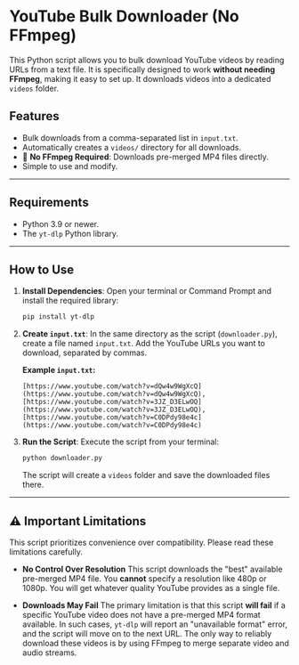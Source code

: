 # YouTube Bulk Downloader (No FFmpeg)

This Python script allows you to bulk download YouTube videos by reading URLs from a text file. It is specifically designed to work **without needing FFmpeg**, making it easy to set up. It downloads videos into a dedicated `videos` folder.

## Features
* Bulk downloads from a comma-separated list in `input.txt`.
* Automatically creates a `videos/` directory for all downloads.
* 🚫 **No FFmpeg Required**: Downloads pre-merged MP4 files directly.
* Simple to use and modify.

***
## Requirements
* Python 3.9 or newer.
* The `yt-dlp` Python library.

***
## How to Use

1.  **Install Dependencies**: Open your terminal or Command Prompt and install the required library:
    ```bash
    pip install yt-dlp
    ```

2.  **Create `input.txt`**: In the same directory as the script (`downloader.py`), create a file named `input.txt`. Add the YouTube URLs you want to download, separated by commas.

    **Example `input.txt`:**
    ```text
    [https://www.youtube.com/watch?v=dQw4w9WgXcQ](https://www.youtube.com/watch?v=dQw4w9WgXcQ), [https://www.youtube.com/watch?v=3JZ_D3ELwOQ](https://www.youtube.com/watch?v=3JZ_D3ELwOQ), [https://www.youtube.com/watch?v=C0DPdy98e4c](https://www.youtube.com/watch?v=C0DPdy98e4c)
    ```

3.  **Run the Script**: Execute the script from your terminal:
    ```bash
    python downloader.py
    ```
    The script will create a `videos` folder and save the downloaded files there.

***
## ⚠️ Important Limitations

This script prioritizes convenience over compatibility. Please read these limitations carefully.

* **No Control Over Resolution**
    This script downloads the "best" available pre-merged MP4 file. You **cannot** specify a resolution like 480p or 1080p. You will get whatever quality YouTube provides as a single file.

* **Downloads May Fail**
    The primary limitation is that this script **will fail** if a specific YouTube video does not have a pre-merged MP4 format available. In such cases, `yt-dlp` will report an "unavailable format" error, and the script will move on to the next URL. The only way to reliably download these videos is by using FFmpeg to merge separate video and audio streams.

